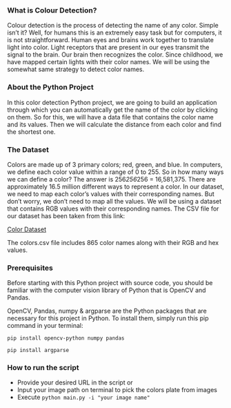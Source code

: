 ### What is Colour Detection?

Colour detection is the process of detecting the name of any color. Simple isn’t it? Well, for humans this is an extremely easy task but for computers, it is not straightforward. Human eyes and brains work together to translate light into color. Light receptors that are present in our eyes transmit the signal to the brain. Our brain then recognizes the color. Since childhood, we have mapped certain lights with their color names. We will be using the somewhat same strategy to detect color names.

### About the Python Project

In this color detection Python project, we are going to build an application through which you can automatically get the name of the color by clicking on them. So for this, we will have a data file that contains the color name and its values. Then we will calculate the distance from each color and find the shortest one.

### The Dataset

Colors are made up of 3 primary colors; red, green, and blue. In computers, we define each color value within a range of 0 to 255. So in how many ways we can define a color? The answer is 256*256*256 = 16,581,375. There are approximately 16.5 million different ways to represent a color. In our dataset, we need to map each color’s values with their corresponding names. But don’t worry, we don’t need to map all the values. We will be using a dataset that contains RGB values with their corresponding names. The CSV file for our dataset has been taken from this link:

[Color Dataset](https://github.com/codebrainz/color-names/blob/master/output/colors.csv)

The colors.csv file includes 865 color names along with their RGB and hex values.

### Prerequisites

Before starting with this Python project with source code, you should be familiar with the computer vision library of Python that is OpenCV and Pandas.

OpenCV, Pandas, numpy & argparse are the Python packages that are necessary for this project in Python. To install them, simply run this pip command in your terminal:

```
pip install opencv-python numpy pandas

pip install argparse

```

### How to run the script

- Provide your desired URL in the script or
- Input your image path on terminal to pick the colors plate from images
- Execute `python main.py -i "your image name"`
